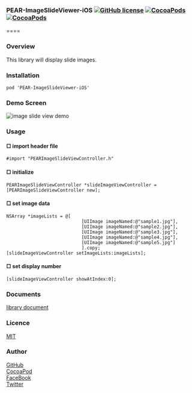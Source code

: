 ### PEAR-ImageSlideViewer-iOS [![GitHub license](https://img.shields.io/badge/LICENSE-MIT%20LICENSE-blue.svg)](https://github.com/HirokiUmatani/PEAR-ImageSlideViewer-iOS/LICENSE) [![CocoaPods](https://img.shields.io/badge/platform-ios-lightgrey.svg)](https://cocoapods.org/pods/PEAR-ImageSlideViewer-iOS) [![CocoaPods](https://img.shields.io/cocoapods/v/PEAR-ImageSlideViewer-iOS.svg)](https://cocoapods.org/pods/PEAR-ImageSlideViewer-iOS)  

====
### Overview
This library will display slide images.

### Installation
```
pod 'PEAR-ImageSlideViewer-iOS'
```
### Demo Screen
![image slide view demo](http://pear.chat/image/imageslideview-o.gif)


### Usage

#### □ import header file
```
#import "PEARImageSlideViewController.h"
```

#### □ initialize
```
PEARImageSlideViewController *slideImageViewController = [PEARImageSlideViewController new];
```

#### □ set image data
```
NSArray *imageLists = @[
                            [UIImage imageNamed:@"sample1.jpg"],
                            [UIImage imageNamed:@"sample2.jpg"],
                            [UIImage imageNamed:@"sample3.jpg"],
                            [UIImage imageNamed:@"sample4.jpg"],
                            [UIImage imageNamed:@"sample5.jpg"]
                            ].copy;
[slideImageViewController setImageLists:imageLists];
```

#### □ set display number
```
[slideImageViewController showAtIndex:0];
```

### Documents
[library document](http://cocoadocs.org/docsets/PEAR-ImageSlideViewer-iOS)

### Licence
[MIT](https://github.com/HirokiUmatani/PEAR-ImageSlideViewer-iOS/blob/master/LICENSE)

### Author
[GitHub](https://github.com/HirokiUmatani)  
[CocoaPod](https://cocoapods.org/owners/4170)  
[FaceBook](https://www.facebook.com/hiroki.umatani)  
[Twitter](https://twitter.com/pearchatHU)  
